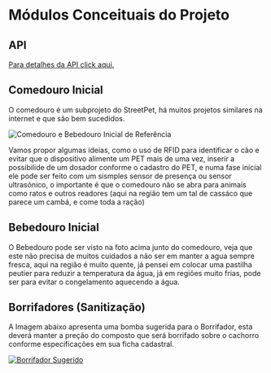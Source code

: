 Módulos Conceituais do Projeto
=============================

## API

[Para detalhes da API click aqui.](./API.md)

## Comedouro Inicial

O comedouro é um subprojeto do StreetPet, há muitos projetos similares na internet e que são bem sucedidos. 

![Comedouro e Bebedouro Inicial de Referência](bebedouro_comedouro.jpg)

Vamos propor algumas ideias, como o uso de RFID para identificar o cão e evitar que o dispositivo alimente um PET mais de uma vez, inserir a possibilide de um dosador conforme o cadastro do PET, e numa fase inicial ele pode ser feito com um sismples sensor de presença ou sensor ultrasónico, o importante é que o comedouro não se abra para animais como ratos e outros readores (aqui na região tem um tal de cassáco que parece um cambá, e come toda a ração)

## Bebedouro Inicial

O Bebedouro pode ser visto na foto acima junto do comedouro, veja que este não precisa de muitos cuidados a não ser em manter a agua sempre fresca, aqui na região é muito quente, já pensei em colocar uma pastilha peutier para reduzir a temperatura da água, já em regiões muito frias, pode ser para evitar o congelamento aquecendo a água.

## Borrifadores (Sanitização)

A Imagem abaixo apresenta uma bomba sugerida para o Borrifador, esta deverá manter a preção do composto que será borrifado sobre o cachorro conforme especificações em sua ficha cadastral.

[![Borrifador Sugerido](motor-bomba-diafragma-30w-12v-25-ah-pulverizador-eletrico.jpg)](https://produto.mercadolivre.com.br/MLB-868267937-motor-bomba-diafragma-12v-22ah-80-psi-pulverizador-eletrico-_JM?quantity=1#reco_item_pos=2&reco_backend=machinalis-seller-items&reco_backend_type=low_level&reco_client=vip-seller_items-above&reco_id=5875c740-a0b0-4bf1-a229-980914c14690)
